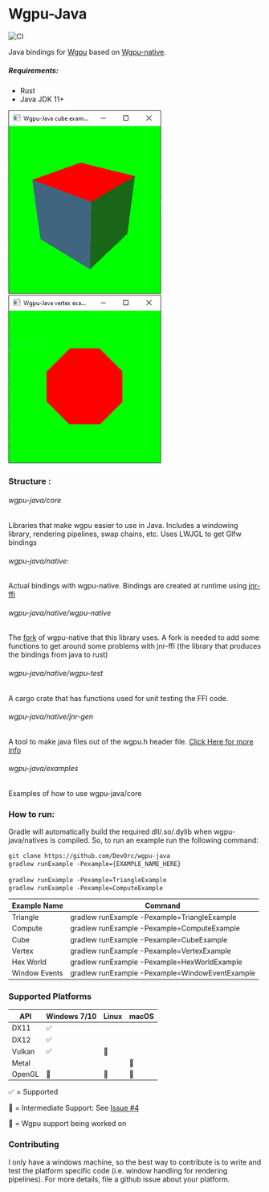 # Wgpu-Java
![CI](https://github.com/DevOrc/wgpu-java/workflows/CI/badge.svg)

Java bindings for [Wgpu](https://github.com/gfx-rs/wgpu) based on
[Wgpu-native](https://github.com/gfx-rs/wgpu-native). 

##### Requirements:
- Rust 
- Java JDK 11+

![Cube Example](images/cube_example.png)
![Vertex Example](images/vertex_example.png)


### Structure :
###### wgpu-java/core
Libraries that make wgpu easier to use in Java.
Includes a windowing library, rendering pipelines, swap chains, etc. Uses 
LWJGL to get Glfw bindings 

###### wgpu-java/native: 
Actual bindings with wgpu-native. Bindings are created at 
runtime using [jnr-ffi](https://github.com/jnr/jnr-ffi)

###### wgpu-java/native/wgpu-native
The [fork](https://github.com/DevOrc/wgpu-native/tree/jnr-compatible) of wgpu-native that this library uses.
A fork is needed to add some functions to get around some problems with jnr-ffi 
(the library that produces the bindings from java to rust)

###### wgpu-java/native/wgpu-test
A cargo crate that has functions used for unit testing the FFI code.

###### wgpu-java/native/jnr-gen
A tool to make java files out of the wgpu.h header file.
[Click Here for more info](https://github.com/DevOrc/wgpu-java/blob/master/native/jnrgen/README.md)

###### wgpu-java/examples
Examples of how to use wgpu-java/core

### How to run:
Gradle will automatically build the required dll/.so/.dylib when wgpu-java/natives 
is compiled. So, to run an example run the following command: 
```
git clone https://github.com/DevOrc/wgpu-java
gradlew runExample -Pexample={EXAMPLE_NAME_HERE}

gradlew runExample -Pexample=TriangleExample
gradlew runExample -Pexample=ComputeExample
```

 Example Name | Command |
 -------------|---------|
 Triangle | gradlew runExample -Pexample=TriangleExample |
 Compute | gradlew runExample -Pexample=ComputeExample |
 Cube | gradlew runExample -Pexample=CubeExample |
 Vertex | gradlew runExample -Pexample=VertexExample |
 Hex World | gradlew runExample -Pexample=HexWorldExample |
 Window Events | gradlew runExample -Pexample=WindowEventExample |

### Supported Platforms
   API   |    Windows 7/10    |  Linux                 |    macOS               |
  -----  | ------------------ | ------------------     | ------------------     |
  DX11   | :white_check_mark: |                        |                        |
  DX12   | :white_check_mark: |                        |                        |
  Vulkan | :white_check_mark: | :large_orange_diamond: |                        |
  Metal  |                    |                        | :large_orange_diamond: |
  OpenGL | :construction:     | :construction:         | :construction:         |
  
:white_check_mark: = Supported

:large_orange_diamond: = Intermediate Support: See [Issue #4](https://github.com/DevOrc/wgpu-java/issues/4)

:construction: = Wgpu support being worked on

### Contributing
I only have a windows machine, so the best way to contribute is to write
and test the platform specific code (i.e. window handling for rendering pipelines). For more details, file a github 
issue about your platform.